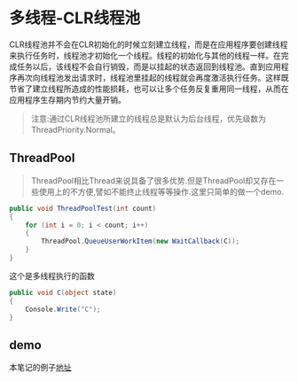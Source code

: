# 多线程-CLR线程池

CLR线程池并不会在CLR初始化的时候立刻建立线程，而是在应用程序要创建线程来执行任务时，线程池才初始化一个线程。线程的初始化与其他的线程一样。在完成任务以后，该线程不会自行销毁，而是以挂起的状态返回到线程池。直到应用程序再次向线程池发出请求时，线程池里挂起的线程就会再度激活执行任务。这样既节省了建立线程所造成的性能损耗，也可以让多个任务反复重用同一线程，从而在应用程序生存期内节约大量开销。

> 注意:通过CLR线程池所建立的线程总是默认为后台线程，优先级数为ThreadPriority.Normal。

## ThreadPool

> ThreadPool相比Thread来说具备了很多优势.但是ThreadPool却又存在一些使用上的不方便,譬如不能终止线程等等操作.这里只简单的做一个demo.
```c#
public void ThreadPoolTest(int count)
{
    for (int i = 0; i < count; i++)
    {
        ThreadPool.QueueUserWorkItem(new WaitCallback(C));
    }
}
```

这个是多线程执行的函数
```c#
public void C(object state)
{
    Console.Write("C");
}
```
## demo
本笔记的例子[地址](https://github.com/heweigeng1/NewRepo/tree/master/test_thread)